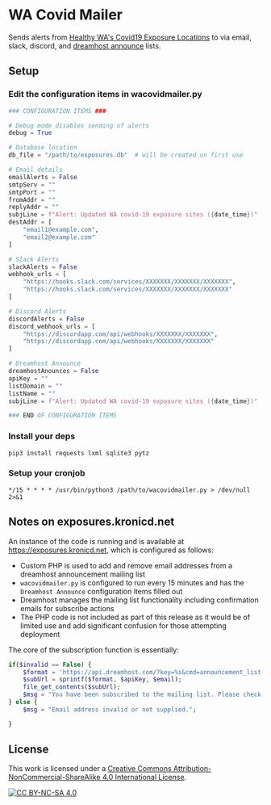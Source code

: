 # WA Covid Mailer

Sends alerts from [Healthy WA's Covid19 Exposure Locations](https://www.healthywa.wa.gov.au/COVID19locations) to via email, slack, discord, and [dreamhost announce](https://help.dreamhost.com/hc/en-us/articles/215683497-How-do-I-configure-and-manage-an-Announcement-List-) lists.

## Setup

### Edit the configuration items in wacovidmailer.py

~~~python
### CONFIGURATION ITEMS ###

# Debug mode disables sending of alerts
debug = True

# Database location
db_file = "/path/to/exposures.db"  # will be created on first use

# Email details
emailAlerts = False
smtpServ = ""
smtpPort = ""
fromAddr = ""
replyAddr = ""
subjLine = f"Alert: Updated WA covid-19 exposure sites ({date_time})"
destAddr = [
    "email1@example.com", 
    "email2@example.com"
]

# Slack Alerts
slackAlerts = False
webhook_urls = [
    "https://hooks.slack.com/services/XXXXXXX/XXXXXXX/XXXXXXX",
    "https://hooks.slack.com/services/XXXXXXX/XXXXXXX/XXXXXXX"
]

# Discord Alerts
discordAlerts = False
discord_webhook_urls = [
    "https://discordapp.com/api/webhooks/XXXXXXX/XXXXXXX",
    "https://discordapp.com/api/webhooks/XXXXXXX/XXXXXXX"
]

# Dreamhost Announce
dreamhostAnounces = False
apiKey = ""
listDomain = ""
listName = ""
subjLine = f"Alert: Updated WA covid-19 exposure sites ({date_time})"

### END OF CONFIGURATION ITEMS
~~~

### Install your deps

~~~
pip3 install requests lxml sqlite3 pytz
~~~

### Setup your cronjob

~~~
*/15 * * * * /usr/bin/python3 /path/to/wacovidmailer.py > /dev/null 2>&1
~~~

## Notes on exposures.kronicd.net

An instance of the code is running and is available at https://exposures.kronicd.net, which is configured as follows:

* Custom PHP is used to add and remove email addresses from a dreamhost announcement mailing list
* `wacovidmailer.py` is configured to run every 15 minutes and has the `Dreamhost Announce` configuration items filled out
* Dreamhost manages the mailing list functionality including confirmation emails for subscribe actions
* The PHP code is not included as part of this release as it would be of limited use and add significant confusion for those attempting deployment

The core of the subscription function is essentially:

~~~php
if($invalid == False) {
    $format = 'https://api.dreamhost.com/?key=%s&cmd=announcement_list-add_subscriber&listname=LISTNAME&domain=DOMAIN&email=%s';
    $subUrl = sprintf($format, $apiKey, $email);
    file_get_contents($subUrl);
    $msg = "You have been subscribed to the mailing list. Please check your email for a confirmation link, you may need to check your spam folder.";
} else {
    $msg = "Email address invalid or not supplied.";

}
~~~

## License

This work is licensed under a
[Creative Commons Attribution-NonCommercial-ShareAlike 4.0 International License][cc-by-nc-sa].

[![CC BY-NC-SA 4.0][cc-by-nc-sa-image]][cc-by-nc-sa]

[cc-by-nc-sa]: http://creativecommons.org/licenses/by-nc-sa/4.0/
[cc-by-nc-sa-image]: https://licensebuttons.net/l/by-nc-sa/4.0/88x31.png
[cc-by-nc-sa-shield]: https://img.shields.io/badge/License-CC%20BY--NC--SA%204.0-lightgrey.svg
